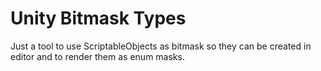 # Unity Bitmask Types

Just a tool to use ScriptableObjects as bitmask so they can be created in editor and to render them as enum masks.